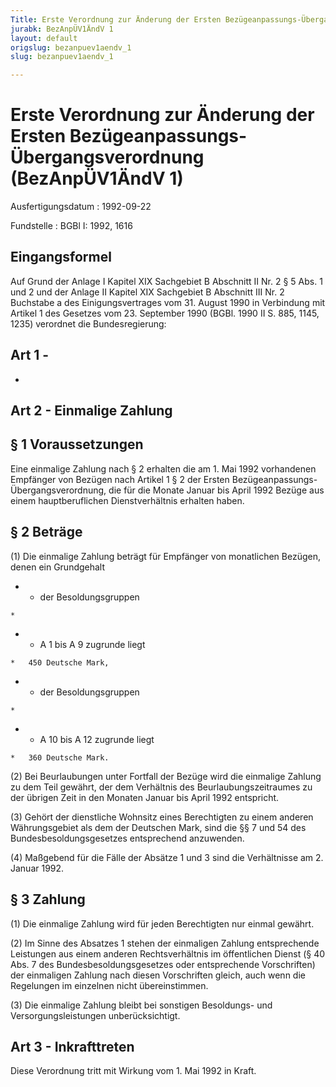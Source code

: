 ```yaml
---
Title: Erste Verordnung zur Änderung der Ersten Bezügeanpassungs-Übergangsverordnung
jurabk: BezAnpÜV1ÄndV 1
layout: default
origslug: bezanpuev1aendv_1
slug: bezanpuev1aendv_1

---
```


# Erste Verordnung zur Änderung der Ersten Bezügeanpassungs-Übergangsverordnung (BezAnpÜV1ÄndV 1)

Ausfertigungsdatum
:   1992-09-22

Fundstelle
:   BGBl I: 1992, 1616



## Eingangsformel

Auf Grund der Anlage I Kapitel XIX Sachgebiet B Abschnitt II Nr. 2 § 5
Abs. 1 und 2 und der Anlage II Kapitel XIX Sachgebiet B Abschnitt III
Nr. 2 Buchstabe a des Einigungsvertrages vom 31. August 1990 in
Verbindung mit Artikel 1 des Gesetzes vom 23. September 1990 (BGBl.
1990 II S. 885, 1145, 1235) verordnet die Bundesregierung:


## Art 1 -

-


## Art 2 - Einmalige Zahlung



## § 1 Voraussetzungen

Eine einmalige Zahlung nach § 2 erhalten die am 1. Mai 1992
vorhandenen Empfänger von Bezügen nach Artikel 1 § 2 der Ersten
Bezügeanpassungs-Übergangsverordnung, die für die Monate Januar bis
April 1992 Bezüge aus einem hauptberuflichen Dienstverhältnis erhalten
haben.


## § 2 Beträge

(1) Die einmalige Zahlung beträgt für Empfänger von monatlichen
Bezügen, denen ein Grundgehalt

*    *   der Besoldungsgruppen

    *

*    *   A 1 bis A 9 zugrunde liegt

    *   450 Deutsche Mark,


*    *   der Besoldungsgruppen

    *

*    *   A 10 bis A 12 zugrunde liegt

    *   360 Deutsche Mark.




(2) Bei Beurlaubungen unter Fortfall der Bezüge wird die einmalige
Zahlung zu dem Teil gewährt, der dem Verhältnis des
Beurlaubungszeitraumes zu der übrigen Zeit in den Monaten Januar bis
April 1992 entspricht.

(3) Gehört der dienstliche Wohnsitz eines Berechtigten zu einem
anderen Währungsgebiet als dem der Deutschen Mark, sind die §§ 7 und
54 des Bundesbesoldungsgesetzes entsprechend anzuwenden.

(4) Maßgebend für die Fälle der Absätze 1 und 3 sind die Verhältnisse
am 2. Januar 1992.


## § 3 Zahlung

(1) Die einmalige Zahlung wird für jeden Berechtigten nur einmal
gewährt.

(2) Im Sinne des Absatzes 1 stehen der einmaligen Zahlung
entsprechende Leistungen aus einem anderen Rechtsverhältnis im
öffentlichen Dienst (§ 40 Abs. 7 des Bundesbesoldungsgesetzes oder
entsprechende Vorschriften) der einmaligen Zahlung nach diesen
Vorschriften gleich, auch wenn die Regelungen im einzelnen nicht
übereinstimmen.

(3) Die einmalige Zahlung bleibt bei sonstigen Besoldungs- und
Versorgungsleistungen unberücksichtigt.


## Art 3 - Inkrafttreten

Diese Verordnung tritt mit Wirkung vom 1. Mai 1992 in Kraft.

